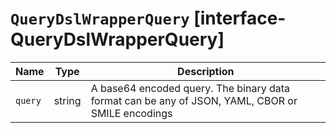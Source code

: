 # `QueryDslWrapperQuery` [interface-QueryDslWrapperQuery]

| Name | Type | Description |
| - | - | - |
| `query` | string | A base64 encoded query. The binary data format can be any of JSON, YAML, CBOR or SMILE encodings |
